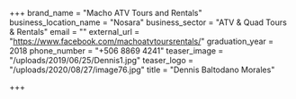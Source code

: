 +++
brand_name = "Macho ATV Tours and Rentals"
business_location_name = "Nosara"
business_sector = "ATV & Quad Tours & Rentals"
email = ""
external_url = "https://www.facebook.com/machoatvtoursrentals/"
graduation_year = 2018
phone_number = "+506 8869 4241"
teaser_image = "/uploads/2019/06/25/Dennis1.jpg"
teaser_logo = "/uploads/2020/08/27/image76.jpg"
title = "Dennis Baltodano Morales"

+++
